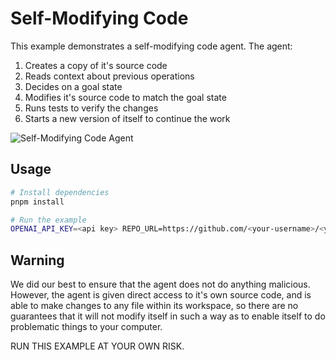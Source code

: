 # Self-Modifying Code

This example demonstrates a self-modifying code agent. The agent:

1. Creates a copy of it's source code
2. Reads context about previous operations
3. Decides on a goal state
4. Modifies it's source code to match the goal state
5. Runs tests to verify the changes
6. Starts a new version of itself to continue the work

![Self-Modifying Code Agent](https://card-images.netrunnerdb.com/v2/large/03046.jpg)

## Usage

```bash
# Install dependencies
pnpm install

# Run the example
OPENAI_API_KEY=<api key> REPO_URL=https://github.com/<your-username>/<your-fork-of-gensx> BRANCH=<branch> pnpm run start
```

## Warning

We did our best to ensure that the agent does not do anything malicious. However, the agent is given direct access to it's own source code, and is able to make changes to any file within its workspace,
so there are no guarantees that it will not modify itself in such a way as to enable itself to do problematic things to your computer.

RUN THIS EXAMPLE AT YOUR OWN RISK.
